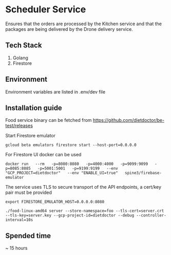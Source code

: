 # Scheduler Service
Ensures that the orders are processed by the Kitchen service and that the packages are being delivered by the Drone delivery service.
 
## Tech Stack
1. Golang
2. Firestore

## Environment
Environment variables are listed in .env/dev file

## Installation guide
Food service binary can be fetched from https://github.com/dietdoctor/be-test/releases

Start Firestore emulator 

```
gcloud beta emulators firestore start --host-port=0.0.0.0
```

For Firestore UI docker can be used 

```
docker run   --rm   -p=8080:8080   -p=4000:4000   -p=9099:9099   -p=8085:8085   -p=5001:5001   -p=9199:9199   --env "GCP_PROJECT=dietdoctor"   --env "ENABLE_UI=true"   spine3/firebase-emulator
```

The service uses TLS to secure transport of the API endpoints, a cert/key pair must be provided

```
export FIRESTORE_EMULATOR_HOST=0.0.0.0:8080

./food-linux-amd64 server --store-namespace=foo --tls-cert=server.crt --tls-key=server.key --gcp-project-id=dietdoctor --debug --controller-interval=10s
```

## Spended time 
~ 15 hours